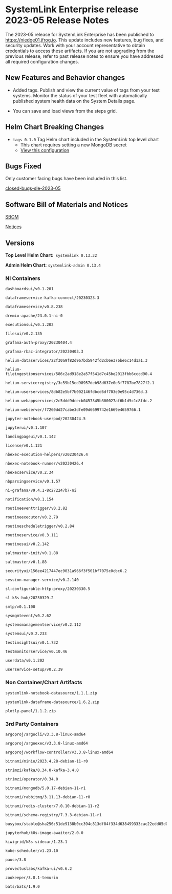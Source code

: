 # SystemLink Enterprise release 2023-05 Release Notes

The 2023-05 release for SystemLink Enterprise has been published to
<https://niedge01.jfrog.io>. This update includes new features, bug fixes, and
security updates. Work with your account representative to obtain credentials to
access these artifacts. If you are not upgrading from the previous release,
refer to past release notes to ensure you have addressed all required
configuration changes.

## New Features and Behavior changes

- Added tags. Publish and view the current value of tags from your test systems.
  Monitor the status of your test fleet with automatically published system
  health data on the System Details page.

- You can save and load views from the steps grid.

## Helm Chart Breaking Changes

- `tags 0.1.0` Tag Helm chart included in the SystemLink top level chart
  - This chart requires setting a new MongoDB secret
  - [View this configuration](https://github.com/ni/install-systemlink-enterprise/blob/2023-05/getting-started/templates/systemlink-secrets.yaml#L485)

## Bugs Fixed

Only customer facing bugs have been included in this list.

[closed-bugs-sle-2023-05](https://github.com/ni/install-systemlink-enterprise/blob/2023-05/release-notes/2023-05/closed-bugs-sle-2023-05.xlsx)

## Software Bill of Materials and Notices

[SBOM](https://github.com/ni/install-systemlink-enterprise/tree/2023-05/release-notes/2023-05/sbom)

[Notices](https://github.com/ni/install-systemlink-enterprise/tree/2023-05/release-notes/2023-05/notices)

## Versions

**Top Level Helm Chart:** `systemlink 0.13.32`

**Admin Helm Chart:** `systemlink-admin 0.13.4`

### NI Containers

```text
dashboardsui/v0.1.201

dataframeservice-kafka-connect/20230323.3

dataframeservice/v0.8.238

dremio-apache/23.0.1-ni-0

executionsui/v0.1.202

filesui/v0.2.135

grafana-auth-proxy/20230404.4

grafana-rbac-integrator/20230403.3

helium-dataservices/22f30a9f82d967bd5942fd2cb6e376be6c14d1a1.3

helium-fileingestionservices/586c2ad918e2a57f541d7c45be2013fbb6cccd90.4

helium-serviceregistry/3c59b15ed98957deb98d637e0e3f7787be7827f2.1

helium-userservices/8db82e5bf7b002146fdbcd6df703e9e95c4d736d.3

helium-webappservices/2c5ddd9dcecb0457345b300027af6b1d5c1c8fdc.2

helium-webserver/f7260dd27cabe3dfe09d6699742e1669e4659766.1

jupyter-notebook-userpod/20230424.5

jupyterui/v0.1.107

landingpageui/v0.1.142

license/v0.1.121

nbexec-execution-helpers/v20230426.4

nbexec-notebook-runner/v20230426.4

nbexecservice/v0.2.34

nbparsingservice/v0.1.57

ni-grafana/v9.4.1-8c272247b7-ni

notification/v0.1.154

routineeventtrigger/v0.2.82

routineexecutor/v0.2.79

routinescheduletrigger/v0.2.84

routineservice/v0.3.111

routinesui/v0.2.142

saltmaster-init/v0.1.88

saltmaster/v0.1.88

securityui/156ee4217447ec9031a966f3f501bf7075c0cbc6.2

session-manager-service/v0.2.140

sl-configurable-http-proxy/20230330.5

sl-k8s-hub/20230329.2

smtp/v0.1.100

sysmgmtevent/v0.2.62

systemsmanagementservice/v0.2.112

systemsui/v0.2.233

testinsightsui/v0.1.732

testmonitorservice/v0.10.46

userdata/v0.1.202

userservice-setup/v0.2.39
```

### Non Container/Chart Artifacts

```text
systemlink-notebook-datasource/1.1.1.zip

systemlink-dataframe-datasource/1.6.2.zip

plotly-panel/1.1.2.zip
```

### 3rd Party Containers

```text
argoproj/argocli/v3.3.8-linux-amd64

argoproj/argoexec/v3.3.8-linux-amd64

argoproj/workflow-controller/v3.3.8-linux-amd64

bitnami/minio/2023.4.28-debian-11-r0

strimzi/kafka/0.34.0-kafka-3.4.0

strimzi/operator/0.34.0

bitnami/mongodb/5.0.17-debian-11-r1

bitnami/rabbitmq/3.11.13-debian-11-r0

bitnami/redis-cluster/7.0.10-debian-11-r2

bitnami/schema-registry/7.3.3-debian-11-r1

busybox/stable@sha256:51de9138b0cc394c813df84f334d638499333cac22edd05d0300b2c9a2dc80dd

jupyterhub/k8s-image-awaiter/2.0.0

kiwigrid/k8s-sidecar/1.23.1

kube-scheduler/v1.23.10

pause/3.8

provectuslabs/kafka-ui/v0.6.2

zookeeper/3.8.1-temurin

bats/bats/1.9.0
```

